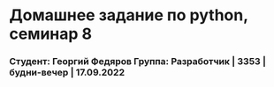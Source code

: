 # Домашнее задание по python, семинар 8
### Студент: Георгий Федяров Группа: Разработчик | 3353 | будни-вечер | 17.09.2022
